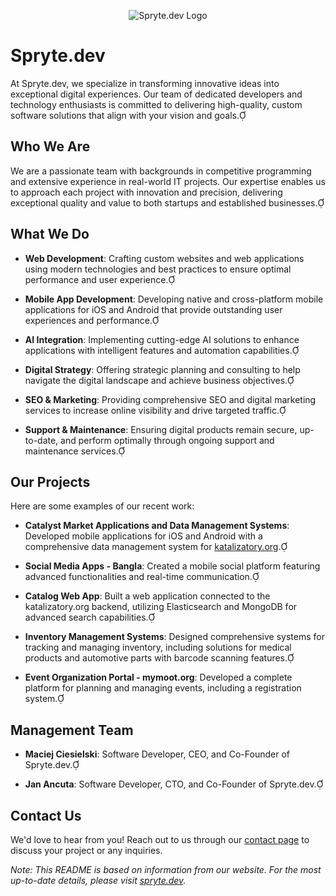 <p align="center">
  <img src="https://spryte.dev/images/spryte-logo.png" alt="Spryte.dev Logo"/>
</p>

# Spryte.dev

At Spryte.dev, we specialize in transforming innovative ideas into exceptional digital experiences. Our team of dedicated developers and technology enthusiasts is committed to delivering high-quality, custom software solutions that align with your vision and goals.

## Who We Are

We are a passionate team with backgrounds in competitive programming and extensive experience in real-world IT projects. Our expertise enables us to approach each project with innovation and precision, delivering exceptional quality and value to both startups and established businesses.

## What We Do

- **Web Development**: Crafting custom websites and web applications using modern technologies and best practices to ensure optimal performance and user experience.

- **Mobile App Development**: Developing native and cross-platform mobile applications for iOS and Android that provide outstanding user experiences and performance.

- **AI Integration**: Implementing cutting-edge AI solutions to enhance applications with intelligent features and automation capabilities.

- **Digital Strategy**: Offering strategic planning and consulting to help navigate the digital landscape and achieve business objectives.

- **SEO & Marketing**: Providing comprehensive SEO and digital marketing services to increase online visibility and drive targeted traffic.

- **Support & Maintenance**: Ensuring digital products remain secure, up-to-date, and perform optimally through ongoing support and maintenance services.

## Our Projects

Here are some examples of our recent work:

- **Catalyst Market Applications and Data Management Systems**: Developed mobile applications for iOS and Android with a comprehensive data management system for [katalizatory.org](https://katalizatory.org/).

- **Social Media Apps - Bangla**: Created a mobile social platform featuring advanced functionalities and real-time communication.

- **Catalog Web App**: Built a web application connected to the katalizatory.org backend, utilizing Elasticsearch and MongoDB for advanced search capabilities.

- **Inventory Management Systems**: Designed comprehensive systems for tracking and managing inventory, including solutions for medical products and automotive parts with barcode scanning features.

- **Event Organization Portal - mymoot.org**: Developed a complete platform for planning and managing events, including a registration system.

## Management Team

- **Maciej Ciesielski**: Software Developer, CEO, and Co-Founder of Spryte.dev.

- **Jan Ancuta**: Software Developer, CTO, and Co-Founder of Spryte.dev.

## Contact Us

We'd love to hear from you! Reach out to us through our [contact page](https://spryte.dev/#contact) to discuss your project or any inquiries.

*Note: This README is based on information from our website. For the most up-to-date details, please visit [spryte.dev](https://spryte.dev/).* 
